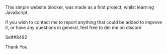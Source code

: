 This simple website blocker, was made as a first project, whilst learning JavaScript.
  
 If you wish to contact me to report anything that could be added to improve it, or have any questions in general, feel free to dm me on discord
 
 Self#8492

Thank You.
